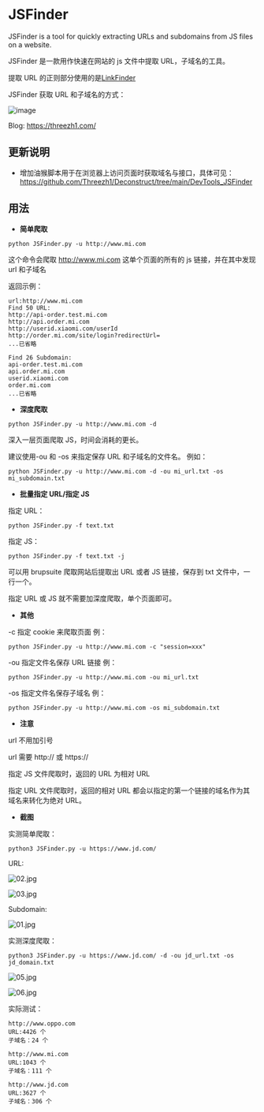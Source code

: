 # JSFinder

JSFinder is a tool for quickly extracting URLs and subdomains from JS files on a website.

JSFinder 是一款用作快速在网站的 js 文件中提取 URL，子域名的工具。

提取 URL 的正则部分使用的是[LinkFinder](https://github.com/GerbenJavado/LinkFinder)

JSFinder 获取 URL 和子域名的方式：

![image](https://i.loli.net/2020/05/24/R2fImgNZHPkvhEj.png)

Blog: https://threezh1.com/

## 更新说明

- 增加油猴脚本用于在浏览器上访问页面时获取域名与接口，具体可见：https://github.com/Threezh1/Deconstruct/tree/main/DevTools_JSFinder

## 用法

- **简单爬取**

```
python JSFinder.py -u http://www.mi.com
```

这个命令会爬取 http://www.mi.com 这单个页面的所有的 js 链接，并在其中发现 url 和子域名

返回示例：

```
url:http://www.mi.com
Find 50 URL:
http://api-order.test.mi.com
http://api.order.mi.com
http://userid.xiaomi.com/userId
http://order.mi.com/site/login?redirectUrl=
...已省略

Find 26 Subdomain:
api-order.test.mi.com
api.order.mi.com
userid.xiaomi.com
order.mi.com
...已省略

```

- **深度爬取**

```
python JSFinder.py -u http://www.mi.com -d
```

深入一层页面爬取 JS，时间会消耗的更长。

建议使用-ou 和 -os 来指定保存 URL 和子域名的文件名。 例如：

```
python JSFinder.py -u http://www.mi.com -d -ou mi_url.txt -os mi_subdomain.txt
```

- **批量指定 URL/指定 JS**

指定 URL：

```
python JSFinder.py -f text.txt
```

指定 JS：

```
python JSFinder.py -f text.txt -j
```

可以用 brupsuite 爬取网站后提取出 URL 或者 JS 链接，保存到 txt 文件中，一行一个。

指定 URL 或 JS 就不需要加深度爬取，单个页面即可。

- **其他**

-c 指定 cookie 来爬取页面 例：

```
python JSFinder.py -u http://www.mi.com -c "session=xxx"
```

-ou 指定文件名保存 URL 链接 例：

```
python JSFinder.py -u http://www.mi.com -ou mi_url.txt
```

-os 指定文件名保存子域名 例：

```
python JSFinder.py -u http://www.mi.com -os mi_subdomain.txt
```

- **注意**

url 不用加引号

url 需要 http:// 或 https://

指定 JS 文件爬取时，返回的 URL 为相对 URL

指定 URL 文件爬取时，返回的相对 URL 都会以指定的第一个链接的域名作为其域名来转化为绝对 URL。

- **截图**

实测简单爬取：

```
python3 JSFinder.py -u https://www.jd.com/
```

URL:

![02.jpg](https://i.loli.net/2020/05/24/aROFI5fC3UyK8EP.jpg)

![03.jpg](https://i.loli.net/2020/05/24/rXC4Bba7oMw8AHW.jpg)

Subdomain:

![01.jpg](https://i.loli.net/2020/05/24/69WvDmy7al4hQfd.jpg)

实测深度爬取：

```
python3 JSFinder.py -u https://www.jd.com/ -d -ou jd_url.txt -os jd_domain.txt
```

![05.jpg](https://i.loli.net/2020/05/24/dhxTQnaW4ef9Vzu.jpg)

![06.jpg](https://i.loli.net/2020/05/24/NAX9PnLaW6melVk.jpg)

实际测试：

```
http://www.oppo.com
URL:4426 个
子域名：24 个

http://www.mi.com
URL:1043 个
子域名：111 个

http://www.jd.com
URL:3627 个
子域名：306 个
```
